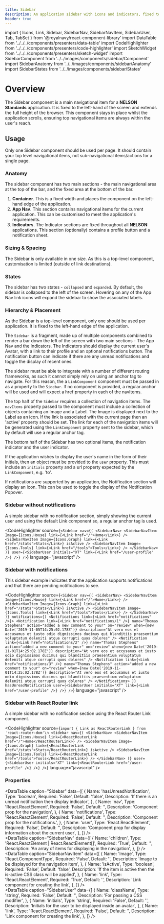 ```yaml
---
title: Sidebar
description: An application sidebar with icons and indicators, fixed to the left of the screen.
header: true
---
```


import { Icons, Link, Sidebar, SidebarNav, SidebarNavItem, SidebarUser, Tab, TabSet } from '@royalnavy/react-component-library'
import DataTable from '../../../components/presenters/data-table'
import CodeHighlighter from '../../../components/presenters/code-highlighter'
import SketchWidget from '../../../components/presenters/sketch-widget'
import SidebarComponent from '../../images/components/sidebar/Component'
import SidebarAnatomy from '../../images/components/sidebar/Anatomy'
import SidebarStates from '../../images/components/sidebar/States'

# Overview
The Sidebar component is a main navigational item for a **NELSON Standards** application. It is fixed to the left-hand of the screen and extends the full height of the browser. This component stays in place whilst the application scrolls, ensuring top navigational items are always within the user's reach.

<SidebarComponent />

## Usage
Only one Sidebar component should be used per page. It should contain your top level navigational items, not sub-navigational items/actions for a single page.


<TabSet>

<Tab title="Design">

<SketchWidget name="Sidebar" href="/standards-toolkit.sketch" />

  ### Anatomy
  <SidebarAnatomy />

  The sidebar component has two main sections - the main navigational area at the top of the bar, and the fixed area at the bottom of the bar.

  1. **Container**. This is a fixed width and places the component on the left-hand edge of the application.
  2. **App Nav**. This section contains navigational items for the current application. This can be customised to meet the application's requirements.
  3. **Indicators**. The Indicator sections are fixed throughout all **NELSON** applications. This section (optionally) contains a profile button and a notification sheet.
  
### Sizing & Spacing
The Sidebar is only available in one size. As this is a top-level component, customisation is limited (outside of link destinations).

### States
<SidebarStates />

The sidebar has two states - `collapsed` and `expanded`. By default, the sidebar is collapsed to the left of the screen. Hovering on any of the App Nav link icons will expand the sidebar to show the associated labels.

### Hierarchy & Placement
As the Sidebar is a top-level component, only one should be used per application. It is fixed to the left-hand edge of the application.

</Tab>


<Tab title="Develop">

The `Sidebar` is a fragment, made up of multiple components combined to render a bar down the left of the screen with two main sections - The App Nav and the Indicators. The Indicators should display the current user's Avatar, with a link to their profile and an optional notifications button. The notification button can indicate if there are any unread notifications and toggle the display of recent ones.

The sidebar must be able to integrate with a number of different routing frameworks, as such it cannot simply rely on using an anchor tag to navigate. For this reason, the a `LinkComponent` component must be passed in as a property to the `Sidebar`. If no component is provided, a regular anchor will be used and will expect a href property in each of the navItems.

The top half of the `Sidebar` requires a collection of navigation items. The `navItems` property passed to the component must include a collection of objects containing an Image and a Label. The Image is displayed next to the Label as an icon.  If the link is associated with the current page then an 'active' property should be set. The link for each of the navigation items will be generated using the `LinkComponent` property sent to the sidebar, which by default will use a regular anchor tag.

The bottom half of the Sidebar has two optional items, the notification indicator and the user indicator.

If the application wishes to display the user's name in the form of their initials, then an object must be provided to the `user` property. This must include an `initials` property and a url property expected by the `LinkComponent`, e.g. 'to'.

If notifications are supported by an application, the Notification section will display an Icon. This can be used to toggle the display of the Notification Popover.

### Sidebar without notifications
A simple sidebar with no notification section, simply showing the current user and using the default Link component so, a regular anchor tag is used. 

<CodeHighlighter source={`<Sidebar
  nav={(
    <SidebarNav>
      <SidebarNavItem Image={Icons.House} link={<Link href="/">Home</Link>} />
      <SidebarNavItem
        Image={Icons.Graph}
        link={<Link href="/stats">Stats</Link>}
        isActive
      />
      <SidebarNavItem Image={Icons.Tools} link={<Link href="/tools">Tools</Link>} />
    </SidebarNav>
  )}
  user={<SidebarUser initials="XT" link={<Link href="/user-profile" />} />}
/>`} language="javascript" />

### Sidebar with notifications
This sidebar example indicates that the application supports notifications and that there are pending notifications to see.

<CodeHighlighter source={`<Sidebar
  nav={(
    <SidebarNav>
      <SidebarNavItem Image={Icons.House} link={<Link href="/">Home</Link>} />
      <SidebarNavItem
        Image={Icons.Graph}
        link={<Link href="/stats">Stats</Link>}
        isActive
      />
      <SidebarNavItem Image={Icons.Tools} link={<Link href="/tools">Tools</Link>} />
    </SidebarNav>
  )}
  notifications={(
    <Notifications link={<Link href="notifications" />}>
      <Notification
        link={<Link href="notifications/1" />}
        name="Thomas Stephens"
        action="added a new comment to your"
        on="review"
        when={new Date('2019-11-05T14:25:02.178Z')}
        description="At vero eos et accusamus et iusto odio dignissimos ducimus qui blanditiis praesentium voluptatum deleniti atque corrupti quos dolores"
      />
      <Notification
        link={<Link href="notifications/2" />}
        name="Thomas Stephens"
        action="added a new comment to your"
        on="review"
        when={new Date('2019-11-01T14:25:02.178Z')}
        description="At vero eos et accusamus et iusto odio dignissimos ducimus qui blanditiis praesentium voluptatum deleniti atque corrupti quos dolores"
      />
      <Notification
        link={<Link href="notifications/3" />}
        name="Thomas Stephens"
        action="added a new comment to your"
        on="review"
        when={new Date('2019-11-01T14:25:02.178Z')}
        description="At vero eos et accusamus et iusto odio dignissimos ducimus qui blanditiis praesentium voluptatum deleniti atque corrupti quos dolores"
      />
    </Notifications>
  )}
  hasUnreadNotification
  user={<SidebarUser initials="XT" link={<Link href="/user-profile" />} />}
/>`} language="javascript" />

### Sidebar with React Router link
A simple sidebar with no notification section using the React Router Link component.

<CodeHighlighter source={`import { Link as ReactRouterLink } from 'react-router-dom'\n
<Sidebar
  nav={(
    <SidebarNav>
      <SidebarNavItem Image={Icons.House} link={<ReactRouterLink href="/">Home</ReactRouterLink>} />
      <SidebarNavItem
        Image={Icons.Graph}
        link={<ReactRouterLink href="/stats">Stats</ReactRouterLink>}
        isActive
      />
      <SidebarNavItem Image={Icons.Tools} link={<ReactRouterLink href="/tools">Tools</ReactRouterLink>} />
    </SidebarNav>
  )}
  user={<SidebarUser initials="XT" link={<ReactRouterLink href="/user-profile" />} />}
/>`} language="javascript" />

### Properties
<DataTable caption="Sidebar" data={[
  {
    Name: 'hasUnreadNotification',
    Type: 'boolean',
    Required: 'False',
    Default: 'false',
    Description: 'If there is an unread notification then display indicator',
  },
  {
    Name: 'nav',
    Type: 'React.ReactElement<SidebarNavProps>',
    Required: 'False',
    Default: '',
    Description: 'Component prop for the navigation',
  },
  {
    Name: 'notifications',
    Type: 'React.ReactElement<NotificationsProps>',
    Required: 'False',
    Default: '',
    Description: 'Component prop for the notifications.',
  },
  {
    Name: 'user',
    Type: 'React.ReactElement<SidebarUserProps>',
    Required: 'False',
    Default: '',
    Description: 'Component prop for display information about the current user',
  },
]} />
<br />
<DataTable caption="SidebarNav" data={[
  {
    Name: 'children',
    Type: 'React.ReactElement<NavItem> | React.ReactElement<NavItem>[]',
    Required: 'True',
    Default: '',
    Description: 'An array of items for displaying in the navigation',
  },
]} />
<br />
<DataTable caption="SidebarNavItem" data={[
  {
    Name: 'Image',
    Type: 'React.ComponentType',
    Required: 'False',
    Default: '',
    Description: 'Image to be displayed for the navigation item',
  },
  {
    Name: 'isActive',
    Type: 'boolean',
    Required: 'False',
    Default: 'false',
    Description: 'If the item is active then the is-active CSS class will be applied',
  },
  {
    Name: 'link',
    Type: 'React.ReactElement<LinkTypes>',
    Required: 'True',
    Default: '',
    Description: 'Link component for creating the link',
  },
]} />
<br />
<DataTable caption="SidebarUser" data={[
  {
    Name: 'className',
    Type: 'string',
    Required: 'False',
    Default: '',
    Description: 'For passing a CSS modifier',
  },
  {
    Name: 'initials',
    Type: 'string',
    Required: 'False',
    Default: '',
    Description: 'Initials for the user to be displayed inside an avatar',
  },
  {
    Name: 'link',
    Type: 'React.ReactElement<LinkTypes>',
    Required: 'False',
    Default: '',
    Description: 'Link component for creating the link',
  },
]} />
<br />

</Tab>
</TabSet>
